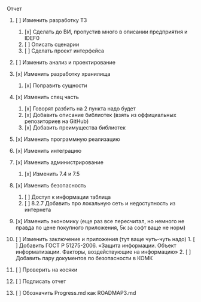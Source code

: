 ﻿Отчет

1.  [ ] Изменить разработку ТЗ
	1. [x] Сделать до ВИ, пропустив много в описании предприятия и IDEF0
	2. [ ] Описать сценарии
	3. [ ] Сделать проект интерфейса
2.  [ ] Изменить анализ и проектирование

3.  [x] Изменить разработку хранилища
	1. [x] Поправить сущности
4.  [x] Изменить спец часть
	1. [x] Говорят разбить на 2 пункта надо будет
	2. [x] Добавить описание библиотек (взять из оффициальных репозиториев на GitHub)
	3. [x] Добавить преимущества библиотек
5.  [x] Изменить программную реализацию
6.  [x] Изменить интеграцию
7.  [x] Изменить администрирование
	1. [x] Изменить 7.4 и 7.5
8.  [x] Изменить безопасность
	1. [ ] Доступ к информации таблица
	2. [ ] 8.2.7 Добавить про локальную сеть и недоступность из интернета 
9.  [x] Изменить экономику (еще раз все пересчитал, но немного не правда по цене покупного приложения, 5к за софт ваще не норм)
10.  [ ] Изменить заключение и приложения (тут ваще чуть-чуть надо)
	1. [ ] Добавить ГОСТ Р 51275-2006. «Защита информации. Объект информатизации. Факторы, воздействующие на информацию»
	2. [ ] Добавить пару документов по безопасности в КОМК
11.  [ ] Проверить на косяки
12.  [ ] Подписать отчет
13.  [ ] Обозначить Progress.md как ROADMAP3.md
